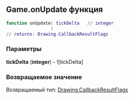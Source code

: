 ## Game.onUpdate функция


```lua
function onUpdate( tickDelta   // integer
                 )
// returns: Drawing.CallbackResultFlags
```


### Параметры

**tickDelta** (**integer**) - ![tickDelta]

### Возвращаемое значение

Возвращаемый тип: [Drawing.CallbackResultFlags](../Drawing/CallbackResultFlags.md)

